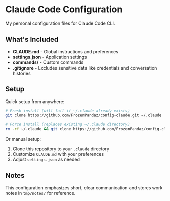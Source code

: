 # Claude Code Configuration

My personal configuration files for Claude Code CLI.

## What's Included

- **CLAUDE.md** - Global instructions and preferences
- **settings.json** - Application settings
- **commands/** - Custom commands
- **.gitignore** - Excludes sensitive data like credentials and conversation histories

## Setup

Quick setup from anywhere:
```bash
# Fresh install (will fail if ~/.claude already exists)
git clone https://github.com/FrozenPandaz/config-claude.git ~/.claude

# Force install (replaces existing ~/.claude directory)
rm -rf ~/.claude && git clone https://github.com/FrozenPandaz/config-claude.git ~/.claude
```

Or manual setup:
1. Clone this repository to your `.claude` directory
2. Customize `CLAUDE.md` with your preferences
3. Adjust `settings.json` as needed

## Notes

This configuration emphasizes short, clear communication and stores work notes in `tmp/notes/` for reference.